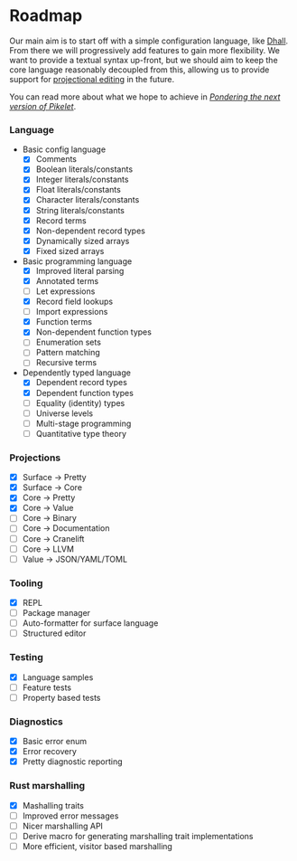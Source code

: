 # Roadmap

Our main aim is to start off with a simple configuration language, like [Dhall][dhall].
From there we will progressively add features to gain more flexibility.
We want to provide a textual syntax up-front,
but we should aim to keep the core language reasonably decoupled from this,
allowing us to provide support for [projectional editing][structure-editor-wikipedia] in the future.

[dhall]: https://dhall-lang.org/
[structure-editor-wikipedia]: https://en.wikipedia.org/wiki/Structure_editor

You can read more about what we hope to achieve in [_Pondering the next version of Pikelet_][next-pikelet].

[next-pikelet]: https://gist.github.com/brendanzab/eba7015e6345abe79a57a704091820bb/.

### Language

- Basic config language
  - [x] Comments
  - [x] Boolean literals/constants
  - [x] Integer literals/constants
  - [x] Float literals/constants
  - [x] Character literals/constants
  - [x] String literals/constants
  - [x] Record terms
  - [x] Non-dependent record types
  - [x] Dynamically sized arrays
  - [x] Fixed sized arrays
- Basic programming language
  - [x] Improved literal parsing
  - [x] Annotated terms
  - [ ] Let expressions
  - [x] Record field lookups
  - [ ] Import expressions
  - [x] Function terms
  - [x] Non-dependent function types
  - [ ] Enumeration sets
  - [ ] Pattern matching
  - [ ] Recursive terms
- Dependently typed language
  - [x] Dependent record types
  - [x] Dependent function types
  - [ ] Equality (identity) types
  - [ ] Universe levels
  - [ ] Multi-stage programming
  - [ ] Quantitative type theory

### Projections

- [x] Surface &rarr; Pretty
- [x] Surface &rarr; Core
- [x] Core &rarr; Pretty
- [x] Core &rarr; Value
- [ ] Core &rarr; Binary
- [ ] Core &rarr; Documentation
- [ ] Core &rarr; Cranelift
- [ ] Core &rarr; LLVM
- [ ] Value &rarr; JSON/YAML/TOML

### Tooling

- [x] REPL
- [ ] Package manager
- [ ] Auto-formatter for surface language
- [ ] Structured editor

### Testing

- [x] Language samples
- [ ] Feature tests
- [ ] Property based tests

### Diagnostics

- [x] Basic error enum
- [x] Error recovery
- [x] Pretty diagnostic reporting

### Rust marshalling

- [x] Mashalling traits
- [ ] Improved error messages
- [ ] Nicer marshalling API
- [ ] Derive macro for generating marshalling trait implementations
- [ ] More efficient, visitor based marshalling
